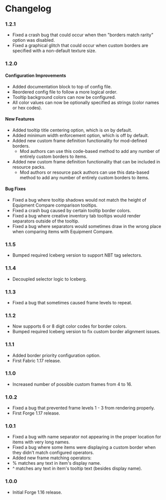 # Changelog

### 1.2.1
- Fixed a crash bug that could occur when then "borders match rarity" option was disabled.
- Fixed a graphical glitch that could occur when custom borders are specified with a non-default texture size.

### 1.2.0
#### Configuration Improvements

- Added documentation block to top of config file.
- Reordered config file to follow a more logical order.
- Tooltip background colors can now be configured.
- All color values can now be optionally specified as strings (color names or hex codes).

#### New Features

- Added tooltip title centering option, which is on by default.
- Added minimum width enforcement option, which is off by default.
- Added new custom frame definition functionality for mod-defined borders.
  - Mod authors can use this code-based method to add any number of entirely custom borders to items.
- Added new custom frame definition functionality that can be included in resource packs.
  - Mod authors or resource pack authors can use this data-based method to add any number of entirely custom borders to items.

#### Bug Fixes

- Fixed a bug where tooltip shadows would not match the height of Equipment Compare comparison tooltips.
- Fixed a crash bug caused by certain tooltip border colors.
- Fixed a bug where creative inventory tab tooltips would render separators outside of the tooltip.
- Fixed a bug where separators would sometimes draw in the wrong place when comparing items with Equipment Compare.

### 1.1.5
- Bumped required Iceberg version to support NBT tag selectors.

### 1.1.4
- Decoupled selector logic to Iceberg.

### 1.1.3
- Fixed a bug that sometimes caused frame levels to repeat.

### 1.1.2
- Now supports 6 or 8 digit color codes for border colors.
- Bumped required Iceberg version to fix custom border alignment issues.

### 1.1.1
- Added border priority configuration option.
- First Fabric 1.17 release.

### 1.1.0
- Increased number of possible custom frames from 4 to 16.

### 1.0.2
- Fixed a bug that prevented frame levels 1 - 3 from rendering properly.
- First Forge 1.17 release.

### 1.0.1
- Fixed a bug with name separator not appearing in the proper location for items with very long names.
- Fixed a bug where some items were displaying a custom border when they didn't match configured operators.
- Added new frame matching operators:
-   % matches any text in item's display name.
-   ^ matches any text in item's tooltip text (besides display name).

### 1.0.0
- Initial Forge 1.16 release.